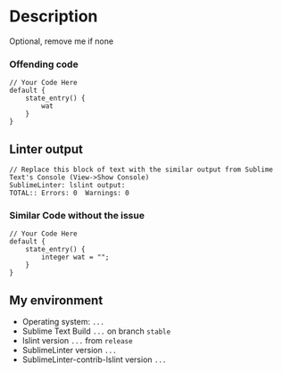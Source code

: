 # Description 
Optional, remove me if none

### Offending code
```lsl
// Your Code Here
default {
    state_entry() {
        wat
    }
}
```

## Linter output
```
// Replace this block of text with the similar output from Sublime Text's Console (View->Show Console)
SublimeLinter: lslint output:
TOTAL:: Errors: 0  Warnings: 0 
```

### Similar Code without the issue
```lsl
// Your Code Here
default {
    state_entry() {
        integer wat = "";
    }
}
```

## My environment

* Operating system: `...`
* Sublime Text Build `...` on branch `stable`
* lslint version `...` from `release`
* SublimeLinter version `...`
* SublimeLinter-contrib-lslint version `...`
